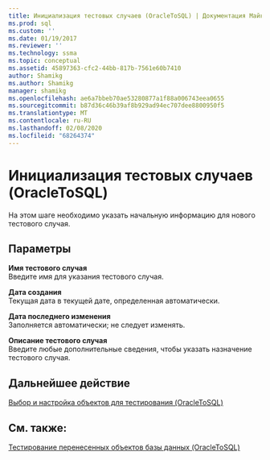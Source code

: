 ```yaml
---
title: Инициализация тестовых случаев (OracleToSQL) | Документация Майкрософт
ms.prod: sql
ms.custom: ''
ms.date: 01/19/2017
ms.reviewer: ''
ms.technology: ssma
ms.topic: conceptual
ms.assetid: 45897363-cfc2-44bb-817b-7561e60b7410
author: Shamikg
ms.author: Shamikg
manager: shamikg
ms.openlocfilehash: ae6a7bbeb70ae53280877a1f88a006743eea0655
ms.sourcegitcommit: b87d36c46b39af8b929ad94ec707dee8800950f5
ms.translationtype: MT
ms.contentlocale: ru-RU
ms.lasthandoff: 02/08/2020
ms.locfileid: "68264374"
---
```

# <a name="initializing-test-cases-oracletosql"></a>Инициализация тестовых случаев (OracleToSQL)
На этом шаге необходимо указать начальную информацию для нового тестового случая.  
  
## <a name="parameters"></a>Параметры  
**Имя тестового случая**  
Введите имя для указания тестового случая.  
  
**Дата создания**  
Текущая дата в текущей дате, определенная автоматически.  
  
**Дата последнего изменения**  
Заполняется автоматически; не следует изменять.  
  
**Описание тестового случая**  
Введите любые дополнительные сведения, чтобы указать назначение тестового случая.  
  
## <a name="next-step"></a>Дальнейшее действие  
[Выбор и настройка объектов для тестирования &#40;OracleToSQL&#41;](../../ssma/oracle/selecting-and-configuring-objects-to-test-oracletosql.md)  
  
## <a name="see-also"></a>См. также:  
[Тестирование перенесенных объектов базы данных &#40;OracleToSQL&#41;](../../ssma/oracle/testing-migrated-database-objects-oracletosql.md)  
  
